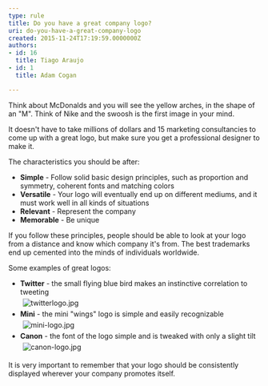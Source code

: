 ```yaml
---
type: rule
title: Do you have a great company logo?
uri: do-you-have-a-great-company-logo
created: 2015-11-24T17:19:59.0000000Z
authors:
- id: 16
  title: Tiago Araujo
- id: 1
  title: Adam Cogan

---
```




<span class='intro'> <p>Think about McDonalds and you will see the yellow arches, in the shape of an &quot;M&quot;. Think of Nike and the swoosh is the first image in your mind.</p><p>It doesn't have to take millions of dollars and 15 marketing consultancies to come up with a great logo, but make sure you get a professional designer to make it.&#160;<br></p> </span>

<p style="margin-top&#58;7px;margin-bottom&#58;7px;font-family&#58;verdana, sans-serif;font-size&#58;12px;line-height&#58;17px;color&#58;#000000;"></p><p>The characteristics you should be after&#58;</p><ul><li><strong>Simple</strong>&#160;- Follow solid basic design principles, such as proportion and symmetry, coherent fonts and matching colors​</li><li><strong>Versatile</strong>&#160;- Your logo will eventually end up on different mediums, and it must work well in all kinds of situations</li><li><strong>Relevant</strong>&#160;- Represent the company</li><li><strong>Memorable</strong>&#160;- Be unique</li></ul><p>If you follow these principles, people should be able to look at your logo from a distance and know which company it's from. The best trademarks end up cemented into the minds of individuals worldwide.</p><p>Some examples of great logos&#58;</p><ul><li><strong>Twitter</strong>&#160;- the small flying blue bird makes an instinctive correlation to tweeting<br><img src="/PublishingImages/twitterlogo.jpg" alt="twitterlogo.jpg" style="margin&#58;5px;" /><br></li><li><strong>Mini</strong>&#160;- the mini &quot;wings&quot; logo is simple and easily recognizable <br><img src="/PublishingImages/mini-logo.jpg" alt="mini-logo.jpg" data-pin-nopin="true" style="margin&#58;5px;" /><br></li><li><strong>Canon</strong>&#160;- the font of the logo simple and is tweaked with only a slight tilt<br><img src="/PublishingImages/canon-logo.jpg" alt="canon-logo.jpg" style="margin&#58;5px;" /><br></li></ul><p>It is very important to remember that your logo should be consistently displayed wherever your company promotes itself.</p>


